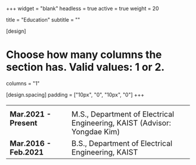+++
widget = "blank"
headless = true
active = true
weight = 20

title = "Education"
subtitle = ""

[design]
  # Choose how many columns the section has. Valid values: 1 or 2.
  columns = "1"

[design.spacing]
  padding = ["10px", "0", "10px", "0"]
+++
<style>
td, th {
  border: none!important;
  vertical-align: top;
}

.educations {
  font-size: 20px;
}

@media only screen and (max-width: 768px) {
  .educations {
    font-size: 16px;
  } 
}
</style>

<!-- <div style="margin-left: 10%; margin-right: 10%;"> -->

<table class="educations">
         <tr>
            <th></th>
            <th></th>
         </tr>
         <tr>
            <td><b>Mar.2021 - Present</b> &nbsp; &nbsp; &nbsp; &nbsp;</td>
            <td>M.S., Department of Electrical Engineering, KAIST (Advisor: Yongdae Kim)</td>
         </tr>
         <tr>
            <td><b>Mar.2016 - Feb.2021</b> &nbsp; &nbsp; &nbsp; &nbsp;</td>
            <td>B.S., Department of Electrical Engineering, KAIST</td>
         </tr>
      </table>

<!-- |                      |               | 
| :------------------- | :------------ | 
| **Jul. 2022** &nbsp; &nbsp; &nbsp; &nbsp; | :trophy: Won the Students with Outstanding Questions Award of KAIST | 
| **Feb. 2022** &nbsp; &nbsp; &nbsp; &nbsp; | :four_leaf_clover: Joined Networking & Mobile Systems Lab as a Master's Student | 
| **Feb. 2022** &nbsp; &nbsp; &nbsp; &nbsp; | :mortar_board: Graduated from KAIST with honors |  -->

<!-- </div> -->